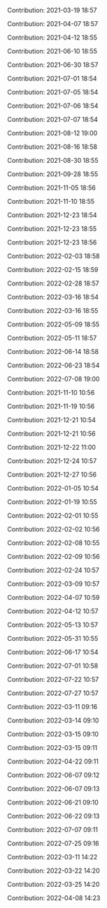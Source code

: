 Contribution: 2021-03-19 18:57

Contribution: 2021-04-07 18:57

Contribution: 2021-04-12 18:55

Contribution: 2021-06-10 18:55

Contribution: 2021-06-30 18:57

Contribution: 2021-07-01 18:54

Contribution: 2021-07-05 18:54

Contribution: 2021-07-06 18:54

Contribution: 2021-07-07 18:54

Contribution: 2021-08-12 19:00

Contribution: 2021-08-16 18:58

Contribution: 2021-08-30 18:55

Contribution: 2021-09-28 18:55

Contribution: 2021-11-05 18:56

Contribution: 2021-11-10 18:55

Contribution: 2021-12-23 18:54

Contribution: 2021-12-23 18:55

Contribution: 2021-12-23 18:56

Contribution: 2022-02-03 18:58

Contribution: 2022-02-15 18:59

Contribution: 2022-02-28 18:57

Contribution: 2022-03-16 18:54

Contribution: 2022-03-16 18:55

Contribution: 2022-05-09 18:55

Contribution: 2022-05-11 18:57

Contribution: 2022-06-14 18:58

Contribution: 2022-06-23 18:54

Contribution: 2022-07-08 19:00

Contribution: 2021-11-10 10:56

Contribution: 2021-11-19 10:56

Contribution: 2021-12-21 10:54

Contribution: 2021-12-21 10:56

Contribution: 2021-12-22 11:00

Contribution: 2021-12-24 10:57

Contribution: 2021-12-27 10:56

Contribution: 2022-01-05 10:54

Contribution: 2022-01-19 10:55

Contribution: 2022-02-01 10:55

Contribution: 2022-02-02 10:56

Contribution: 2022-02-08 10:55

Contribution: 2022-02-09 10:56

Contribution: 2022-02-24 10:57

Contribution: 2022-03-09 10:57

Contribution: 2022-04-07 10:59

Contribution: 2022-04-12 10:57

Contribution: 2022-05-13 10:57

Contribution: 2022-05-31 10:55

Contribution: 2022-06-17 10:54

Contribution: 2022-07-01 10:58

Contribution: 2022-07-22 10:57

Contribution: 2022-07-27 10:57

Contribution: 2022-03-11 09:16

Contribution: 2022-03-14 09:10

Contribution: 2022-03-15 09:10

Contribution: 2022-03-15 09:11

Contribution: 2022-04-22 09:11

Contribution: 2022-06-07 09:12

Contribution: 2022-06-07 09:13

Contribution: 2022-06-21 09:10

Contribution: 2022-06-22 09:13

Contribution: 2022-07-07 09:11

Contribution: 2022-07-25 09:16

Contribution: 2022-03-11 14:22

Contribution: 2022-03-22 14:20

Contribution: 2022-03-25 14:20

Contribution: 2022-04-08 14:23

